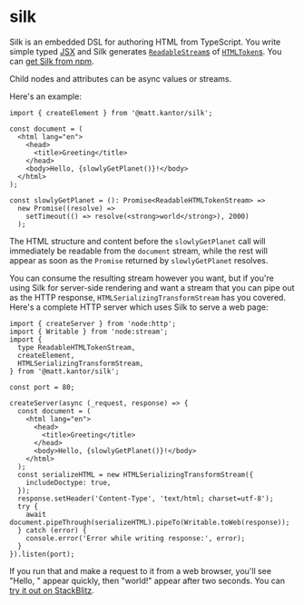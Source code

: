 # silk

Silk is an embedded DSL for authoring HTML from TypeScript. You write simple
typed [JSX][jsx] and Silk generates [`ReadableStream`s][readable-stream] of
[`HTMLToken`s][html-tokens]. You can [get Silk from npm][npm-package].

Child nodes and attributes can be async values or streams.

Here's an example:

```tsx
import { createElement } from '@matt.kantor/silk';

const document = (
  <html lang="en">
    <head>
      <title>Greeting</title>
    </head>
    <body>Hello, {slowlyGetPlanet()}!</body>
  </html>
);

const slowlyGetPlanet = (): Promise<ReadableHTMLTokenStream> =>
  new Promise((resolve) =>
    setTimeout(() => resolve(<strong>world</strong>), 2000)
  );
```

The HTML structure and content before the `slowlyGetPlanet` call will
immediately be readable from the `document` stream, while the rest will appear
as soon as the `Promise` returned by `slowlyGetPlanet` resolves.

You can consume the resulting stream however you want, but if you're using Silk
for server-side rendering and want a stream that you can pipe out as the HTTP
response, `HTMLSerializingTransformStream` has you covered. Here's a complete
HTTP server which uses Silk to serve a web page:

```tsx
import { createServer } from 'node:http';
import { Writable } from 'node:stream';
import {
  type ReadableHTMLTokenStream,
  createElement,
  HTMLSerializingTransformStream,
} from '@matt.kantor/silk';

const port = 80;

createServer(async (_request, response) => {
  const document = (
    <html lang="en">
      <head>
        <title>Greeting</title>
      </head>
      <body>Hello, {slowlyGetPlanet()}!</body>
    </html>
  );
  const serializeHTML = new HTMLSerializingTransformStream({
    includeDoctype: true,
  });
  response.setHeader('Content-Type', 'text/html; charset=utf-8');
  try {
    await document.pipeThrough(serializeHTML).pipeTo(Writable.toWeb(response));
  } catch (error) {
    console.error('Error while writing response:', error);
  }
}).listen(port);
```

If you run that and make a request to it from a web browser, you'll see "Hello,
" appear quickly, then "world!" appear after two seconds. You can [try it out on
StackBlitz][silk-example-server-stackblitz].

[jsx]: https://facebook.github.io/jsx/
[readable-stream]: https://developer.mozilla.org/en-US/docs/Web/API/ReadableStream
[mdn]: https://developer.mozilla.org/
[html-tokens]: ./src/htmlToken.ts
[npm-package]: https://www.npmjs.com/package/@matt.kantor/silk
[silk-example-server-stackblitz]: https://stackblitz.com/edit/silk-example-server?file=src%2Findex.tsx
